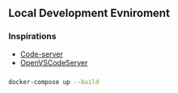 ## Local Development Evniroment

### Inspirations
- [Code-server](https://hub.docker.com/r/linuxserver/code-server)
- [OpenVSCodeServer](https://github.com/gitpod-io/openvscode-server)
### 
```bash
docker-compose up --build
```
